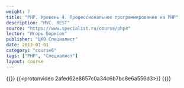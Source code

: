 ```yaml
---
weight: 7
title: "PHP. Уровень 4. Профессиональное программирование на PHP"
description: "MVC. REST"
source: "https://www.specialist.ru/course/php4"
lector: "Игорь Борисов"
publisher: "ЦКО Специалист"
date: 2013-01-01
category: "course6"
tags: ["PHP", "Специалист"]
layout: course
---
```

{{<players>}}
    {{<protonvideo 2afed62e8657c0a34c6b7bc8e6a556d3>}}
{{</players>}}
